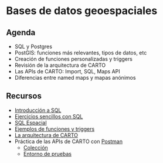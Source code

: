 Bases de datos geoespaciales
================================

## Agenda

* SQL y Postgres
* PostGIS: funciones más relevantes, tipos de datos, etc
* Creación de funciones personalizadas y triggers
* Revisión de la arquitectura de CARTO
* Las APIs de CARTO: Import, SQL, Maps API
* Diferencias entre named maps y mapas anónimos

## Recursos

* [Introducción a SQL](https://docs.google.com/a/cartodb.com/presentation/d/1LRa6HHdtUCrxl7Kh4wjgTktkigoihVekuhwH-dW5jv8/edit?usp=sharing)
* [Ejercicios sencillos con SQL](exercises/sql-easy.md)
* [SQL Espacial](exercises/sql-spatial.md)
* [Ejemplos de funciones y triggers](exercises/TODO)
* [La arquitectura de CARTO](https://docs.google.com/a/cartodb.com/presentation/d/1LLT1zXeF4VTcYL4-w__AtbxBViolcRKNWT2eL6Pu3vk/edit?usp=sharing)
* Práctica de las APIs de CARTO con [Postman](http://getpostman.com)
  * [Colección](https://www.getpostman.com/collections/aff572107f5ef204b713)
  * [Entorno de pruebas](TODO)

